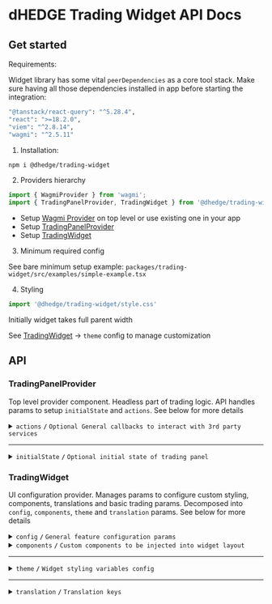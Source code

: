 # dHEDGE Trading Widget API Docs

## Get started

Requirements:

Widget library has some vital `peerDependencies` as a core tool stack. Make sure having all those dependencies installed in app before starting the integration:

```bash
"@tanstack/react-query": "^5.28.4",
"react": ">=18.2.0",
"viem": "^2.8.14",
"wagmi": "^2.5.11"
```

1. Installation:

```bash
npm i @dhedge/trading-widget
```
2. Providers hierarchy

```typescript jsx
import { WagmiProvider } from 'wagmi';
import { TradingPanelProvider, TradingWidget } from '@dhedge/trading-widget';
```

- Setup [Wagmi Provider](https://wagmi.sh/react/api/WagmiProvider) on top level or use existing one in your app
- Setup [TradingPanelProvider](#tradingpanelprovider)
- Setup [TradingWidget](#tradingwidget)

3. Minimum required config

See bare minimum setup example: `packages/trading-widget/src/examples/simple-example.tsx`

4. Styling

```typescript jsx
import '@dhedge/trading-widget/style.css'
```

Initially widget takes full parent width

See [TradingWidget](#tradingwidget) -> `theme` config to manage customization

## API

### TradingPanelProvider

Top level provider component. Headless part of trading logic. API handles params to setup `initialState` and `actions`. See below for more details 

<details>
<summary><code>actions</code> <code><b>/</b></code> <code>Optional General callbacks to interact with 3rd party services</code></summary>

> | name                                          | type                                                                                                                                                                                                                    | default value | description                                                                       |
> |-----------------------------------------------|-------------------------------------------------------------------------------------------------------------------------------------------------------------------------------------------------------------------------|---------------|-----------------------------------------------------------------------------------|
> | `onUpdatePoolConfigDepositMethod`             | (payload: { address: `Address`; method: `'deposit' \| 'depositWithCustomCooldown'` }) => void                                                                                                                           | undefined     | triggers on deposit method change                                                 |
> | `onUpdateSendTokenInput`                      | (payload: Partial\<{ address: `Address`; symbol: `string`; value: `string`; decimals: `number`; isLoading?: `boolean` }\>) => void                                                                                      | undefined     | triggers on send token change                                                     |
> | `onUpdateTradingSettings`                     | (payload: Partial\<{ slippage: `number \| 'auto'`; minSlippage?: `number` isInfiniteAllowance: `boolean`; isMultiAssetWithdrawalEnabled: `boolean`; isMaxSlippageLoading: `boolean` }\>) => void                        | undefined     | triggers on trading settings change                                               |
> | `onSetTradingType`                            | (payload: `'deposit' \| 'withdraw'`) => void                                                                                                                                                                            | undefined     | triggers on trading type change                                                   |
> | `onUpdateTradingMeta`                         | (payload: Partial\<{ approvingStatus: `'pending' \| 'success'` }\>) => void                                                                                                                                             | undefined     | triggers on trading meta change                                                   |
> | `onUpdateTradingModal`                        | (payload: Partial\<{ isOpen: `boolean`; status: `'Success' \| 'None' \| 'Mining' \|  'Wallet'` }\>) => void                                                                                                             | undefined     | triggers on trading modal change                                                  |
> | `onUpdateTransactions`                        | (payload: AddTransaction \| UpdateTransaction \| RemoveTransaction) => void                                                                                                                                             | undefined     | triggers on transaction action change                                             |
> | `onUpdateEntryFee`                            | (payload: Partial\<Record<DepositMethodName, number>\>) => void                                                                                                                                                         | undefined     | triggers on transaction action change                                             |
> | `onTradingSettleError`                        | (error: `Error`) => void                                                                                                                                                                                                | undefined     | triggers on trading settle error                                                  |
> | `onTransactionError`                          | (error: `Error`, action: `TransactionAction` \| `undefined`, chainId?: `ChainId`, txHash?: `Address`) => void                                                                                                           | undefined     | triggers on transaction error                                                     |
> | `onTransactionSuccess`                        | (data: `WaitForTransactionReceiptReturnType`, action: `TransactionAction` \| `undefined`, link?: `string`) => void                                                                                                      | undefined     | triggers on transaction success                                                   |
> | `onTransactionEstimationError`                | (error: `EstimationError`, address: `Address`, chainId?: `ChainId`, account?: `Address`) => void                                                                                                                        | undefined     | triggers on transaction estimation error                                          |
> | `onTokenSelector`                             | (payload: { isOpen: `boolean`; entity: `'token' \| 'pool'` }) => void                                                                                                                                                   | undefined     | triggers on token selector change                                                 |
> | `onLog`                                       | (eventName: `string`, payload?: `Record<string, unknown>`) => void                                                                                                                                                      | undefined     | triggers on log event                                                             |
> | `onSimulateTransaction`                       | (payload: { chainId: `ChainId`; from: `Address`: to: `Address`; input: `string`; gas: `number`; value?: `string` }) => Promise<{ link?: `string`; simulation: { status: `boolean`; error_message: `string` } } \| null> | undefined     | triggers to simulate transaction and get error details after failed tx estimation |

###### Source: `packages/trading-widget/src/core-kit/providers/index.tsx`
###### Default values: `undefined`
</details>

------------------------------------------------------------------------------------------

<details>
<summary><code>initialState</code> <code><b>/</b></code> <code>Optional initial state of trading panel</code></summary>

> | name                     | type                                                                                                                                                                                                                                      | default value                                                                                                                | description                                                                 |
> |--------------------------|-------------------------------------------------------------------------------------------------------------------------------------------------------------------------------------------------------------------------------------------|------------------------------------------------------------------------------------------------------------------------------|-----------------------------------------------------------------------------|
> | `poolAddress`            | Address                                                                                                                                                                                                                                   | `AddressZero`                                                                                                                | Current active pool address                                                 |
> | `poolConfigMap`          | Record<Address, PoolConfig>                                                                                                                                                                                                               | `{}`                                                                                                                         | Map of pool configs available for trading                                   |
> | `settings`               | { slippage: `number \| 'auto'`; minSlippage?: `number`; isInfiniteAllowance: `boolean`; isMultiAssetWithdrawalEnabled: `boolean`; isMaxSlippageLoading: `boolean` }                                                                       | { slippage: `'auto'`; isInfiniteAllowance: `false`; isMultiAssetWithdrawalEnabled: `true`; isMaxSlippageLoading: `false` }   | Panel settings                                                              |
> | `type`                   | 'deposit' \| 'withdraw'                                                                                                                                                                                                                   | `'deposit'`                                                                                                                  | Trading type                                                                |
> | `input`                  | { sendToken: { address: `Address`; symbol: `string`; value: `string`; decimals: `number`; isLoading?: `boolean` }; receiveToken: { address: `Address`; symbol: `string`; value: `string`; decimals: `number`; isLoading?: `boolean` }  }  | `poolConfigMap[poolAddress]`                                                                                                 | Send/receive tokens pair                                                    |
> | `entryFee`               | { deposit: `number`; depositWithCustomCooldown: `number`; }                                                                                                                                                                               | { deposit: `0`; depositWithCustomCooldown: `0.1` }                                                                           | Entry fee config map                                                        |
> | `meta`                   | { approvingStatus?: `'pending' \| 'success'` }                                                                                                                                                                                            | `{}`                                                                                                                         | Trading meta info                                                           |
> | `modal`                  | { isOpen: `boolean`; status: `'Success' \| 'None' \| 'Mining' \|  'Wallet'`; action: `'deposit' \| 'withdraw' \| 'approve  \| 'oraclesUpdate'`; link?: `string`; sendToken: TradingToken \| null; receiveToken: TradingToken \| null }    | `{ isOpen: `false`,status: `'None'`, receiveToken: `null`, sendToken: `null` }`                                              | Trading modal state                                                         |
> | `transactions`           | { action: `'deposit' \| 'withdraw' \| 'approve'`; symbol: `string`; chainId: `ChainId`; txHash?: `Address` }[]                                                                                                                            | `[]`                                                                                                                         | Pending transactions                                                        |
> | `poolFallbackData`       | { address: `Address`; managerLogicAddress?: `Address`; poolCompositions: `PoolComposition[]`; tokenPrice?: `string`; apy?: { value: `number`; currency: `'USD' \| 'ETH'`  }     }                                                         | { address: `AddressZero` }                                                                                                   | Current active pool fallback data to override or extend contract's response |

###### Source: `packages/trading-widget/src/core-kit/providers/index.tsx`
###### Default values: `packages/trading-widget/src/core-kit/providers/index.tsx`
</details>

### TradingWidget

UI configuration provider. Manages params to configure custom styling, components, translations and basic trading params. Decomposed into `config`, `components`, `theme` and `translation` params. See below for more details

<details>
<summary><code>config</code> <code><b>/</b></code> <code>General feature configuration params</code></summary>

##### params

> | name                               | type                                                           | default value                | description                                                                                                                                         |
> |------------------------------------|----------------------------------------------------------------|------------------------------|-----------------------------------------------------------------------------------------------------------------------------------------------------|
> | `isGeoBlocked`                     | `boolean`                                                      | `false`                      | Restricts depositing action button and conditionally renders GeoBlockAlert component                                                                |
> | `isSanctioned`                     | `boolean`                                                      | `false`                      | Restricts depositing action button and conditionally renders SanctionedAlert component                                                              |
> | `depositQuoteDiffWarningThreshold` | `number`                                                       | `1`                          | Deposit slippage absolute percent value warning threshold, Affects styling to warn user                                                             |
> | `depositQuoteDiffErrorThreshold`   | `number`                                                       | `3`                          | Deposit slippage absolute percent value error threshold, Affects styling to warn user                                                               |
> | `defaultDepositSlippage`           | `number`                                                       | `0`                          | Initial deposit slippage absolute percent. Further adjustments are available in panel settings                                                      |
> | `defaultDepositSlippageScale`      | `number[]`                                                     | `[0]`                        | Initial deposit slippage absolute percent. Further adjustments are available in panel settings                                                      |
> | `defaultWithdrawSlippageScale`     | `number[]`                                                     | `[0.1, 0.3, 0.5, 1, 1.5, 3]` | Initial withdraw slippage absolute percent. Further adjustments are available in panel settings                                                     |
> | `defaultLockTime`                  | `string`                                                       | `'24 hours'`                 | Formatted default deposit lock time to be displayed in panel (Long lockup period is used to bypass entry fee and can be managed in panel settings)  |
> | `customLockTime`                   | `string`                                                       | `'15 minutes'`               | Formatted custom deposit lock time alternative to be displayed in panel                                                                             |
> | `stablePrecision`                  | `number`                                                       | `3`                          | Number of decimals to be displayed in stables (e.g USDC balance)                                                                                    |
> | `defaultPrecision`                 | `number`                                                       | `6`                          | Number of decimals to be displayed in token values                                                                                                  |
> | `stakingChainId`                   | `number`                                                       | `10` (Optimism)              | ChainId to be used in staking logic                                                                                                                 |
> | `termsOfUseAccepted`               | `boolean`                                                      | `true`                       | Requires user to confirm terms of use by rendering DepositTermsOfUse component before deposit action                                                |
> | `standalone`                       | `boolean`                                                      | `true`                       | Handles token selection in SPA mode                                                                                                                 |
> | `chainConfig`                      | `Partial<Record<ChainId, { name: string; iconPath: string }>>` | `{}`                         | Sets map of chain `name` and `iconPath`                                                                                                             |

##### actions

> | name                                 | type                     | default value                 | description                                                                                                                                                                                                                                                                   |
> |--------------------------------------|--------------------------|-------------------------------|-------------------------------------------------------------------------------------------------------------------------------------------------------------------------------------------------------------------------------------------------------------------------------|
> | `onConnect`                          | `() => void`             | `() => {}`                    | Widget has built-in `Connect Wallet` action button that triggers `onConnect` callback assuming starting of abstract wallet connection process. After all the only requirement is to get connected wallet inside wagmi's `useAccount` hook to make trading operations possible |
> | `onAcceptTermsOfUse`                 | `() => Promise<boolean>` | `() => Promise.resolve(true)` | Callback is triggered after user's approval of Terms of Use statements assuming switching of external `config.termsOfUseAccepted` param to `true` state                                                                                                                       |

###### Source: `packages/trading-widget/src/trading-widget/providers/config-provider`
###### Default values: `packages/trading-widget/src/trading-widget/providers/config-provider/config-provider.defaults.ts`
</details>

<details>
<summary>
<code>components</code>
<code><b>/</b></code>
<code>Custom components to be injected into widget layout</code>
</summary>

> | name                   | type                                 | default value       | description                                                                                                     |
> |------------------------|--------------------------------------|---------------------|-----------------------------------------------------------------------------------------------------------------|
> | `GeoBlockAlert`        | ComponentType                        | `<GeoBlockAlert>`   | Component replaces deposit button while `isGeoBlocked` config param is set to `true`                            |
> | `SanctionedAlert`      | ComponentType                        | `<SanctionedAlert>` | Component replaces deposit button while `isSanctioned` config param is set to `true`                            |
> | `DepositMetaInfo`      | ComponentType                        | `undefined`         | Component is injected into deposit meta part of widget layout nearby TransactionOverviewDisclosure              |
> | `WithdrawMetaInfo`     | ComponentType                        | `undefined`         | Component is injected into withdraw meta part of widget layout nearby WithdrawTransactionOverviewDisclosure     |
> | `ExtraActionButton`    | ComponentType                        | `undefined`         | Component is injected below deposit action button and rendered if `isGeoBlocked` config param is set to `false` |
> | `Image`                | ComponentType<ImageProps>            | `<img>`             | Component optionally can be used to pass `nextjs` Image component to be used for assets rendering               |
> | `LogoSpinner`          | ComponentType<SVGProps<SVGElement>>  | `<Spinner>`         | Component is injected into widget pending transaction overlay. Assume using of spinning animation               |
> | `DepositTermsOfUse`    | ComponentType                        | `undefined`         | Component is injected into `TermsOfUseOverlay` to extend default terms of use statement points                  |


###### Source: `packages/trading-widget/src/trading-widget/providers/component-provider/component-provider.tsx`
###### Default values: `undefined`
</details>

------------------------------------------------------------------------------------------

<details>
<summary>
<code>theme</code>
<code><b>/</b></code>
<code>Widget styling variables config</code>
</summary>

##### global

###### color

path: `global.color[name]`

> | name                       | type       | default value                                | description                           |
> |----------------------------|------------|----------------------------------------------|---------------------------------------|
> | `colorTextPrimary`         | string     | `#ffffff`                                    | Primary text color                    |
> | `colorTextPrimaryHover`    | string     | `#ffffffCC`                                  | Primary hover text color              |
> | `colorBorderPrimary`       | string     | `global?.color?.colorTextPrimary ?? #ffffff` | Primary border color                  |
> | `colorTextSecondary`       | string     | `#9DA2AD`                                    | Secondary text color                  |
> | `colorBgPrimary`           | string     | `#1B2432`                                    | Primary bg color                      |
> | `colorBgSecondary`         | string     | `#2B313E`                                    | Secondary bg color                    |
> | `colorTextAccent`          | string     | `#ffffff`                                    | Accent text color                     |
> | `colorTextAccentHover`     | string     | `#ffffffCC`                                  | Accent hover text color               |
> | `colorBgAccentFrom`        | string     | `#73D393`                                    | Accent bg gradient `from` color       |
> | `colorBgAccentTo`          | string     | `#34855E`                                    | Accent bg gradient `to` color         |
> | `colorBgAccentFromHover`   | string     | `#73D393CC`                                  | Accent hover bg gradient `from` color |
> | `colorBgAccentToHover`     | string     | `#162435`                                    | Accent hover bg gradient `to` color   |
> | `colorTextNeutral`         | string     | `#9DA2AD80`                                  | Neutral text color                    |
> | `colorBgNeutral`           | string     | `#9DA2AD33`                                  | Neutral bg color                      |
> | `colorTextLoading`         | string     | `#ffffff99`                                  | Loading text color                    |
> | `colorTextError`           | string     | `#EF4444`                                    | Error text color                      |
> | `colorTextWarning`         | string     | `#AFA58D`                                    | Warning text color                    |
> | `colorIcon`                | string     | `global?.color?.colorTextPrimary ?? #ffffff` | Warning text color                    |

###### size

path: `global.size[name]`

> | name                   | type         | default value                                | description            |
> |------------------------|--------------|----------------------------------------------|------------------------|
> | `gap`                  | string       | `0.25rem`                                    | General flex gap       |
> | `spacer`               | string       | `4px`                                        | General spacer         |
> | `fontSizeBase`         | string       | `16px`                                       | Font size base         |
> | `lineHeightBase`       | string       | `24px`                                       | Line height base       |
> | `fontSizeXs`           | string       | `12px`                                       | Font size xs           |
> | `lineHeightXs`         | string       | `16px`                                       | Line height xs         |
> | `fontSizeSm`           | string       | `14px`                                       | Font size sm           |
> | `lineHeightSm`         | string       | `20px`                                       | Line height sm         |
> | `fontSizeLg`           | string       | `18px`                                       | Font size lg           |
> | `lineHeightLg`         | string       | `28px`                                       | Line height lg         |
> | `iconSize`             | string       | `20px`                                       | Icon size base         |
> | `iconSizeSm`           | string       | `24px`                                       | Icon size sm           |
> | `iconSecondarySize`    | string       | `16px`                                       | Icon secondary size    |
> | `iconSecondarySizeSm`  | string       | `16px`                                       | Icon secondary size sm |
> | `labelFontSize`        | string       | `config?.global?.size?.fontSizeXs ?? 12px`   | Label font size        |
> | `labelLineHeight`      | string       | `config?.global?.size?.lineHeightXs ?? 16px` | Label font size        |
> | `labelLineHeight`      | string       | `config?.global?.size?.lineHeightXs ?? 16px` | Label font size        |

###### style

path: `global.style[name]`

> | name                                               | type           | default value | description                  |
> |----------------------------------------------------|----------------|---------------|------------------------------|
> | `radiusPrimary`                                    | string         | `1rem`        | General border radius        |
> | `radiusSecondary`                                  | string         | `1rem`        | Secondary border radius      |
> | `fontWeightLight`                                  | string         | `300`         | Font weight light            |
> | `fontWeightMedium`                                 | string         | `500`         | Font weight medium           |
> | `fontWeightBold`                                   | string         | `700`         | Font weight bold             |
> | `actionOpacity`                                    | string         | `1`           | Action element opacity       |
> | `actionOpacityHover`                               | string         | `0.8`         | Action hover element opacity |

##### component

###### popup

path: `component.popup[name]`

> | name                 | type             | default value                                           | description      |
> |----------------------|------------------|---------------------------------------------------------|------------------|
> | `color.colorText`    | string           | `config?.global?.color?.colorTextSecondary ?? #9DA2AD`  | Popup text color |
> | `color.colorBg`      | string           | `config?.global?.color?.colorBgSecondary ?? #2B313E`    | Popup bg color   |
> | `color.colorBorder`  | string           | `config?.global?.color?.colorTextSecondary ?? #9DA2AD`  | Popup bg color   |
> | `size.fontSize`      | string           | `config?.global?.size?.fontSizeXs ?? 12px`              | Popup font size  |

###### popupList

path: `component.popupList[name]`

> | name                    | type             | default value                                            | description                   |
> |-------------------------|------------------|----------------------------------------------------------|-------------------------------|
> | `color.itemBgEven`      | string           | `transparent`                                            | Popup list even item bg color |
> | `color.itemBgOdd`       | string           | `#2A3648`                                                | Popup list odd item bg color  |
> | `color.headerBg`        | string           | `#1B2432`                                                | Popup list header bg color    |

###### tabGroup

path: `component.tabGroup[name]`

> | name      | type             | default value                    | description              |
> |-----------|------------------|----------------------------------|--------------------------|
> | `size.px` | string           | `global.size.spacer * 3`         | Tab group padding inline |

###### tabContent

path: `component.tabContent[name]`

> | name       | type             | default value             | description                |
> |------------|------------------|---------------------------|----------------------------|
> | `size.pt`  | string           | `global.size.spacer * 3`  | Tab content padding top    |
> | `size.px`  | string           | `0px`                     | Tab content padding inline |
> | `size.pb`  | string           | `global.size.spacer * 9`  | Tab content padding bottom |
> | `size.gap` | string           | `global.size.spacer * 2`  | Tab content flex gap       |

###### tab

path: `component.tab[name]`

> | name                     | type                | default value                        | description           |
> |--------------------------|---------------------|--------------------------------------|-----------------------|
> | `size.px`                | string              | `global.size.spacer * 9`             | Tab padding inline    |
> | `size.py`                | string              | `global.size.spacer * 3`             | Tab padding block     |
> | `size.fontSize`          | string              | `global.size.fontSizeSm`             | Tab font size         |
> | `color.colorBg`          | string              | `global.color.colorBgNeutral`        | Tab bg color          |
> | `color.colorText`        | string              | `global.color.colorTextNeutral`      | Tab text color        |
> | `color.selectColorText`  | string              | `global.color.colorTextPrimary`      | Tab select text color |
> | `color.colorTextHover`   | string              | `global.color.colorTextPrimaryHover` | Tab hover text color  |
> | `style.fontWeight`       | string              | `global.style.fontWeightBold`        | Tab font weight       |
> | `style.lineHeight`       | string              | `global.size.lineHeightSm`           | Tab line height       |

###### balance

path: `component.balance[name]`

> | name                   | type                | default value                      | description               |
> |------------------------|---------------------|------------------------------------|---------------------------|
> | `size.px`              | string              | `global.size.spacer * 3`           | Balance padding inline    |
> | `size.gap`             | string              | `global.size.gap`                  | Balance flex gap          |
> | `size.fontSize`        | string              | `global.size.fontSizeLg`           | Balance font size         |
> | `size.lineHeight`      | string              | `global.size.lineHeightLg`         | Balance line height       |
> | `size.priceFontSize`   | string              | `global.size.fontSizeBase`         | Balance price font size   |
> | `size.priceLineHeight` | string              | `global.size.lineHeightBase`       | Balance price line height |
> | `color.colorText`      | string              | `global.color.colorTextPrimary`    | Balance text color        |
> | `color.priceColorText` | string              | `global.color.colorTextSecondary`  | Balance price text color  |

###### inputGroup

path: `component.inputGroup[name]`

> | name           | type                | default value                         | description                |
> |----------------|---------------------|---------------------------------------|----------------------------|
> | `size.px`      | string              | `global.size.spacer * 3`              | Input group padding inline |
> | `size.gap`     | string              | `global.size.gap`                     | Input group flex gap       |

###### input

path: `component.input[name]`

> | name                       | type                    | default value                       | description                 |
> |----------------------------|-------------------------|-------------------------------------|-----------------------------|
> | `size.px`                  | string                  | `global.size.spacer * 3`            | Input padding inline        |
> | `size.py`                  | string                  | `global.size.spacer * 2`            | Input padding block         |
> | `size.gap`                 | string                  | `global.size.gap * 2`               | Input flex gap              |
> | `size.priceGap`            | string                  | `global.size.gap * 2`               | Input flex gap              |
> | `size.iconSize`            | string                  | `global.size.iconSize`              | Input icon size             |
> | `size.iconSizeSm`          | string                  | `global.size.iconSizeSm`            | Input icon size sm          |
> | `size.labelFontSize`       | string                  | `global.size.fontSizeSm`            | Input label line height     |
> | `size.labelLineHeight`     | string                  | `global.size.lineHeightSm`          | Input label font size       |
> | `size.fontSize`            | string                  | `global.size.fontSizeSm`            | Input font size             |
> | `size.lineHeight`          | string                  | `global.size.lineHeightSm`          | Input line height           |
> | `size.fontSizeLg`          | string                  | `global.size.fontSizeLg`            | Input font size lg          |
> | `size.lineHeightLg`        | string                  | `global.size.lineHeightLg`          | Input line height lg        |
> | `size.tokenFontSize`       | string                  | `global.size.fontSizeXs`            | Input token font size       |
> | `size.tokenLineHeight`     | string                  | `global.size.lineHeightXs`          | Input token line height     |
> | `size.tokenFontSizeSm`     | string                  | `global.size.fontSizeBase`          | Input token font size sm    |
> | `size.tokenLineHeightSm`   | string                  | `global.size.lineHeightBase`        | Input token line height sm  |
> | `size.buttonPx`            | string                  | `global.size.spacer * 2`            | Input button padding inline |
> | `size.buttonPy`            | string                  | `global.size.spacer`                | Input button padding block  |
> | `size.buttonFontSize`      | string                  | `global?.size?.fontSizeXs`          | Input button font size      |
> | `size.buttonLineHeight`    | string                  | `global?.size?.lineHeightXs`        | Input button line height    |
> | `color.textColor`          | string                  | `global.color.colorTextPrimary`     | Input text color            |
> | `color.loadingTextColor`   | string                  | `global.color.colorTextLoading`     | Input loading text color    |
> | `color.bgColor`            | string                  | `global.color.colorBgNeutral`       | Input bg color              |
> | `color.bgColorFocus`       | string                  | `transparent`                       | Input bg color              |
> | `color.borderColor`        | string                  | `#4C505B`                           | Input border color          |
> | `color.borderColorFocus`   | string                  | `global.color.colorTextPrimary`     | Input border focus color    |
> | `color.placeholderColor`   | string                  | `global.color.colorTextSecondary`   | Input placeholder color     |
> | `color.buttonBgColor`      | string                  | `global.color.colorBgSecondary`     | Input button bg color       |
> | `color.buttonBorderColor`  | string                  | `global.color.colorBgAccentTo`      | Input button border color   |
> | `color.buttonTextColor`    | string                  | `global.color.colorTextPrimary`     | Input button text color     |
> | `style.radius`             | string                  | `global.style.radiusPrimary`        | Input border radius         |
> | `style.labelFontWeight`    | string                  | `global.style.fontWeightLight`      | Input label font weight     |
> | `style.fontWeight`         | string                  | `global.style.fontWeightLight`      | Input font weight           |
> | `style.tokenFontWeight`    | string                  | `global.style.fontWeightLight`      | Input token font weight     |
> | `style.buttonRadius`       | string                  | `30px`                              | Input button border radius  |

###### tooltip

path: `component.tooltip[name]`

> | name                     | type              | default value                                             | description      |
> |--------------------------|-------------------|-----------------------------------------------------------|------------------|
> | `color.colorBg`          | string            | `#12171F`                                                 | Tooltip bg color |

###### switch

path: `component.switch[name]`

> | name                       | type              | default value                                              | description               |
> |----------------------------|-------------------|------------------------------------------------------------|---------------------------|
> | `color.colorBgChecked`     | string            | `#152E4D`                                                  | Switch checked bg color   |
> | `color.colorBg`            | string            | `#4C505B`                                                  | Switch unchecked bg color |

###### actionButton

path: `component.actionButton[name]`

> | name                             | type                | default value                         | description                                |
> |----------------------------------|---------------------|---------------------------------------|--------------------------------------------|
> | `size.borderWidth`               | string              | `1px`                                 | Action button border width                 |
> | `color.colorBgFrom`              | string              | `global.color.colorBgAccentFrom`      | Action button bg gradient color from       |
> | `color.colorBgTo`                | string              | `global.color.colorBgAccentTo`        | Action button bg gradient color to         |
> | `color.colorBgFromHover`         | string              | `global.color.colorBgAccentFromHover` | Action button hover bg gradient color from |
> | `color.colorBgToHover`           | string              | `global.color.colorBgAccentTo`        | Action button hover bg gradient color to   |
> | `color.colorBorder`              | string              | `global.color.colorBgAccentFrom`      | Action button border color                 |
> | `color.colorText`                | string              | `global.color.colorTextAccent`        | Action button text color                   |
> | `color.colorText`                | string              | `global.color.colorTextAccent`        | Action button text color                   |
> | `color.outlineColorBorder`       | string              | `#ffffff33`                           | Action outline button border color         |
> | `color.outlineColorBorderHover`  | string              | `#ffffffCC`                           | Action outline button hover border color   |
> | `color.outlineColorText`         | string              | `global.color.colorTextPrimary`       | Action outline button text color           |

###### meta

path: `component.meta[name]`

> | name                  | type                | default value                          | description          |
> |-----------------------|---------------------|----------------------------------------|----------------------|
> | `size.gap`            | string              | `global.size.gap`                      | Meta flex gap        |
> | `size.px`             | string              | `global.size.spacer * 3`               | Meta padding inline  |
> | `color.linkTextColor` | string              | `global.color.colorBgAccentFrom`       | Meta link text color |
> | `color.panelBgHover`  | string              | `config.global.color.colorBgNeutral`   | Meta panel hover bg  |

###### Source: `packages/trading-widget/src/trading-widget/providers/theme-provider/theme-provider.tsx`
###### Default values: `undefined`
</details>

------------------------------------------------------------------------------------------

<details>
<summary>
<code>translation</code>
<code><b>/</b></code>
<code>Translation keys</code>
</summary>

> | name                                  | type   | default value                                                                                                                                                                          | description                                                                                                                      |
> |---------------------------------------|--------|----------------------------------------------------------------------------------------------------------------------------------------------------------------------------------------|----------------------------------------------------------------------------------------------------------------------------------|
> | `depositSlippageWarning`              | string | Includes entry fee. We recommend 2-3%, but usually it will be < 1%. Slippage may be amplified by the leverage. See the docs for more info.                                             |                                                                                                                                  |
> | `withdrawSlippageWarning`             | string | Slippage only applies to single asset withdrawals and withdrawals from vaults with debt positions in Aave.                                                                             |                                                                                                                                  |
> | `minSlippageWarning`                  | string | Flexible min slippage value that is likely enough to process the transaction.                                                                                                          |                                                                                                                                  |
> | `highSlippageWarning`                 | string | We recommend using another asset to trade with lower slippage.                                                                                                                         |                                                                                                                                  |
> | `recommendedMinSlippage`              | string | Recommended Min Slippage                                                                                                                                                               |                                                                                                                                  |
> | `projectedDailyEarningsTooltip`       | string | Projected daily earnings are based on the current APY and may differ from actual earnings.                                                                                             |                                                                                                                                  |
> | `dailyEarnings`                       | string | Daily Earnings                                                                                                                                                                         |                                                                                                                                  |
> | `projectedYearlyEarningsTooltip`      | string | Projected yearly earnings are based on the current APY and may differ from actual earnings.                                                                                            |                                                                                                                                  |
> | `yearlyEarnings`                      | string | Yearly Earnings                                                                                                                                                                        |                                                                                                                                  |
> | `fullReceiveDetails`                  | string | See full details influencing what you will receive.                                                                                                                                    |                                                                                                                                  |
> | `tradeDetails`                        | string | Trade details                                                                                                                                                                          |                                                                                                                                  |
> | `maxSlippage`                         | string | Max slippage                                                                                                                                                                           |                                                                                                                                  |
> | `minReceiveAmount`                    | string | You will receive no less than this amount.                                                                                                                                             |                                                                                                                                  |
> | `minReceived`                         | string | Minimum Received                                                                                                                                                                       |                                                                                                                                  |
> | `estimatedMultiAssetFractions`        | string | Estimated multi asset fractions                                                                                                                                                        |                                                                                                                                  |
> | `infinite`                            | string | Infinite                                                                                                                                                                               |                                                                                                                                  |
> | `tokenAllowance`                      | string | Token Allowance                                                                                                                                                                        |                                                                                                                                  |
> | `entryFee`                            | string | Entry Fee                                                                                                                                                                              |                                                                                                                                  |
> | `entryFeeExplanation`                 | string | When you deposit, the token takes a small entry fee. This fee helps cover the costs when we rebalance the underlying funds, and it's shared among all token holders.                   |                                                                                                                                  |
> | `easySwapperEntryFee`                 | string | Entry fee is charged when a cooldown of {time} is selected. Bypass Entry Fee at trading settings.                                                                                      |                                                                                                                                  |
> | `amountToBeApproved`                  | string | Amount of {symbol} tokens to be approved. Can be customized in settings.                                                                                                               |                                                                                                                                  |
> | `minDepositUsd`                       | string | Minimum deposit in USD.                                                                                                                                                                |                                                                                                                                  |
> | `minDeposit`                          | string | Minimum Deposit                                                                                                                                                                        |                                                                                                                                  |
> | `tokensLockTime`                      | string | Purchased tokens will have a {lockTime} lock.                                                                                                                                          |                                                                                                                                  |
> | `slippageTolerance`                   | string | Slippage tolerance                                                                                                                                                                     |                                                                                                                                  |
> | `bypassEntryFee`                      | string | Bypass Entry Fee                                                                                                                                                                       |                                                                                                                                  |
> | `entryFeeSwitchWarning`               | string | By removing the entry fee, your position is locked for up to {defaultLockTime} instead of the normal {customLockTime}.                                                                 |                                                                                                                                  |
> | `tokenAmountToApprove`                | string | Amount of tokens to be approved.                                                                                                                                                       |                                                                                                                                  |
> | `auto`                                | string | Auto                                                                                                                                                                                   |                                                                                                                                  |
> | `autoSlippageDescription`             | string | App is testing different slippage ranges, starting low and increasing until it's likely to pass                                                                                        |                                                                                                                                  |
> | `lengthenLockup`                      | string | Lengthen lockup to remove entry fee                                                                                                                                                    |                                                                                                                                  |
> | `deposit`                             | string | Buy                                                                                                                                                                                    |                                                                                                                                  |
> | `withdraw`                            | string | Sell                                                                                                                                                                                   |                                                                                                                                  |
> | `yourBalance`                         | string | Your Balance                                                                                                                                                                           |                                                                                                                                  |
> | `max`                                 | string | Max                                                                                                                                                                                    |                                                                                                                                  |
> | `allAssets`                           | string | All Assets                                                                                                                                                                             |                                                                                                                                  |
> | `all`                                 | string | All                                                                                                                                                                                    |                                                                                                                                  |
> | `payWith`                             | string | Pay with                                                                                                                                                                               |                                                                                                                                  |
> | `buyEstimated`                        | string | Buy (estimated)                                                                                                                                                                        |                                                                                                                                  |
> | `sell`                                | string | Sell                                                                                                                                                                                   |                                                                                                                                  |
> | `receiveEstimated`                    | string | Receive (estimated)                                                                                                                                                                    |                                                                                                                                  |
> | `confirmInWallet`                     | string | Please confirm in wallet                                                                                                                                                               |                                                                                                                                  |
> | `pending`                             | string | Pending...                                                                                                                                                                             |                                                                                                                                  |
> | `approve`                             | string | Approve                                                                                                                                                                                |                                                                                                                                  |
> | `connectWallet`                       | string | Connect Wallet                                                                                                                                                                         |                                                                                                                                  |
> | `minimumPurchase`                     | string | Minimum purchase is ${value}                                                                                                                                                           |                                                                                                                                  |
> | `poolIsInactive`                      | string | {poolSymbol} token is no longer active. Please withdraw from them.                                                                                                                     |                                                                                                                                  |
> | `poolIsPrivate`                       | string | This vault is currently private                                                                                                                                                        |                                                                                                                                  |
> | `updateOracles`                       | string | Update Oracles                                                                                                                                                                         |                                                                                                                                  |
> | `confirmMaxSlippage`                  | string | Confirm {slippagePercentage}% max slippage                                                                                                                                             |                                                                                                                                  |
> | `withdrawalWindowDisabled`            | string | You can sell your {tokenSymbol} tokens during withdrawal window period starting from {startTime}                                                                                       |                                                                                                                                  |
> | `withdrawCooldown`                    | string | You can sell your {tokenSymbol} tokens in {cooldownEndTime}                                                                                                                            |                                                                                                                                  |
> | `termsOfUse`                          | string | Terms Of Use                                                                                                                                                                           |                                                                                                                                  |
> | `termOfUseDepositListTitle`           | string | Please know the following before depositing                                                                                                                                            |                                                                                                                                  |
> | `termOfUseDepositAssetSlippage`       | string | When exiting, investors receive single asset or the underlying vault assets. Withdraw slippage can be customized in withdraw settings                                                  |                                                                                                                                  |
> | `termOfUseDepositBugs`                | string | There may be interface bugs on the platform                                                                                                                                            |                                                                                                                                  |
> | `termOfUseDepositDowntime`            | string | There may be interface downtime (planned and unplanned)                                                                                                                                |                                                                                                                                  |
> | `termOfUseDepositAuditRisk`           | string | Smart contracts are audited but a risk is still present                                                                                                                                |                                                                                                                                  |
> | `termOfUseDepositAccept`              | string | Accept & Deposit                                                                                                                                                                       |                                                                                                                                  |
> | `back`                                | string | Back                                                                                                                                                                                   |                                                                                                                                  |
> | `highSlippage`                        | string | High Slippage Alert                                                                                                                                                                    |                                                                                                                                  |
> | `responsibleHighSlippage`             | string | By proceeding with this trade, you acknowledge and accept the possibility of experiencing high slippage, resulting in a potential difference between the expected and executed price.  |                                                                                                                                  |
> | `highSlippageListTitle`               | string | Please consider the following before confirming                                                                                                                                        |                                                                                                                                  |
> | `highSlippageQuoteDiff`               | string | Be aware that the final amount of assets you receive may be different from the initially quoted value.                                                                                 |                                                                                                                                  |
> | `highSlippageRisk`                    | string | Ensure that you understand the risks associated with high slippage and are comfortable proceeding with the trade.                                                                      |                                                                                                                                  |
> | `confirm`                             | string | Confirm                                                                                                                                                                                |                                                                                                                                  |
> | `selectToken`                         | string | Select Token                                                                                                                                                                           |                                                                                                                                  |
> | `sendingOrderToWallet`                | string | Sending order to your wallet                                                                                                                                                           |                                                                                                                                  |
> | `settingUpTx`                         | string | Setting up transaction                                                                                                                                                                 |                                                                                                                                  |
> | `updateSynthetixOracles`              | string | Updating Synthetix Oracles                                                                                                                                                             |                                                                                                                                  |
> | `approveSpending`                     | string | Approve {symbol} spending                                                                                                                                                              |                                                                                                                                  |
> | `pay`                                 | string | Pay                                                                                                                                                                                    |                                                                                                                                  |
> | `multiAssetFractions`                 | string | multi asset fractions                                                                                                                                                                  |                                                                                                                                  |
> | `explorer`                            | string | Explorer                                                                                                                                                                               |                                                                                                                                  |

###### Source: `packages/trading-widget/src/trading-widget/providers/translation-provider/translation-provider.tsx`
###### Default values: `packages/trading-widget/src/trading-widget/providers/translation-provider/translation-provider.defaults.ts`
</details>
